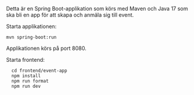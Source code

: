 Detta är en Spring Boot-applikation som körs med Maven och Java 17 som ska bli en app för att skapa och anmäla sig till event.

Starta applikationen:
```shell
mvn spring-boot:run
```
Applikationen körs på port 8080.

Starta frontend:
```shell
  cd frontend/event-app
  npm install
  npm run format
  npm run dev
```